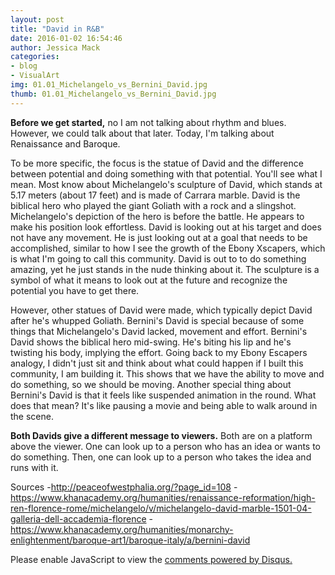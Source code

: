 ```yaml
---
layout: post
title: "David in R&B"
date: 2016-01-02 16:54:46
author: Jessica Mack
categories: 
- blog
- VisualArt
img: 01.01_Michelangelo_vs_Bernini_David.jpg
thumb: 01.01_Michelangelo_vs_Bernini_David.jpg
---
```


<b>Before we get started,</b>  no I am not talking about rhythm and blues. However, we could talk about that later. 
Today, I'm talking about Renaissance and Baroque.
<!--more-->
<!--####Sample subtitle-->
To be more specific, the focus is the statue of David and the difference between potential and doing something with that potential. You'll see what I mean.
Most know about Michelangelo's sculpture of David, which stands at 5.17 meters (about 17 feet) and is made of Carrara marble. David is the biblical hero who played the giant Goliath with a rock and a slingshot. Michelangelo's depiction of the hero is before the battle. He appears to make his position look effortless. David is looking out at his target and does not have any movement. He is just looking out at a goal that needs to be accomplished, similar to how I see the growth of the Ebony Xscapers, which is what I'm going to call this community. David is out to to do something amazing, yet he just stands in the nude thinking about it. The sculpture is a symbol of what it means to look out at the future and recognize the potential you have to get there.

<!--####Sample subtitle-->
However, other statues of David were made, which typically depict David after he's whupped Goliath. Bernini's David is special because of some things that Michelangelo's David lacked, movement and effort. Bernini's David shows the biblical hero mid-swing. He's biting his lip and he's twisting his body, implying the effort. Going back to my Ebony Escapers analogy, I didn't just sit and think about what could happen if I built this community, I am building it. This shows that we have the ability to move and do something, so we should be moving. Another special thing about Bernini's David is that it feels like suspended animation in the round. What does that mean? It's like pausing a movie and being able to walk around in the scene.

<b>Both Davids give a different message to viewers.</b> Both are on a platform above the viewer. One can look up to a person who has an idea or wants to do something. Then, one can look up to a person who takes the idea and runs with it. 

Sources
-http://peaceofwestphalia.org/?page_id=108
-https://www.khanacademy.org/humanities/renaissance-reformation/high-ren-florence-rome/michelangelo/v/michelangelo-david-marble-1501-04-galleria-dell-accademia-florence
-https://www.khanacademy.org/humanities/monarchy-enlightenment/baroque-art1/baroque-italy/a/bernini-david

<div id="disqus_thread"></div>
<script type="text/javascript">
    /* * * CONFIGURATION VARIABLES * * */
    var disqus_shortname = 'ebonyxscape';
    
    /* * * DON'T EDIT BELOW THIS LINE * * */
    (function() {
        var dsq = document.createElement('script'); dsq.type = 'text/javascript'; dsq.async = true;
        dsq.src = '//' + disqus_shortname + '.disqus.com/embed.js';
        (document.getElementsByTagName('head')[0] || document.getElementsByTagName('body')[0]).appendChild(dsq);
    })();
</script>
<noscript>Please enable JavaScript to view the <a href="https://disqus.com/?ref_noscript" rel="nofollow">comments powered by Disqus.</a></noscript>


[hampden]: https://github.com/jekyll/jekyll
